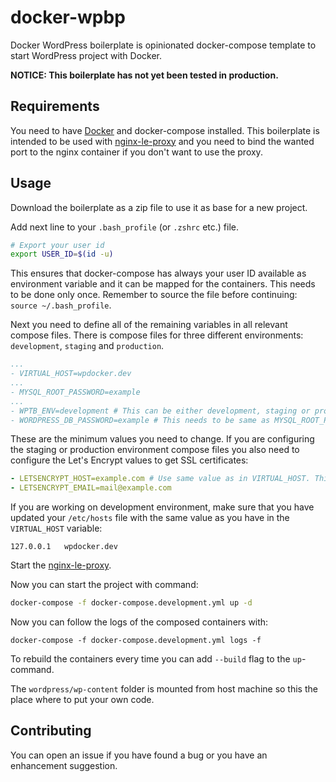 # docker-wpbp

Docker WordPress boilerplate is opinionated docker-compose template to start WordPress project with Docker.

**NOTICE: This boilerplate has not yet been tested in production.**

## Requirements

You need to have [Docker](https://www.docker.com/) and docker-compose installed. This boilerplate is intended to be used with [nginx-le-proxy](https://github.com/bond-agency/nginx-le-proxy) and you need to bind the wanted port to the nginx container if you don't want to use the proxy.

## Usage

Download the boilerplate as a zip file to use it as base for a new project.

Add next line to your `.bash_profile` (or `.zshrc` etc.) file.
```bash
# Export your user id
export USER_ID=$(id -u)
```
This ensures that docker-compose has always your user ID available as environment variable and it can be mapped for the containers. This needs to be done only once. Remember to source the file before continuing: `source ~/.bash_profile`.

Next you need to define all of the remaining variables in all relevant compose files. There is compose files for three different environments: `development`, `staging` and `production`.

```yml
...
- VIRTUAL_HOST=wpdocker.dev
...
- MYSQL_ROOT_PASSWORD=example
...
- WPTB_ENV=development # This can be either development, staging or production
- WORDPRESS_DB_PASSWORD=example # This needs to be same as MYSQL_ROOT_PASSWORD
```
These are the minimum values you need to change. If you are configuring the staging or production environment compose files you also need to configure the Let's Encrypt values to get SSL certificates:
```yml
- LETSENCRYPT_HOST=example.com # Use same value as in VIRTUAL_HOST. This can also be a list like example.com,www.example.com
- LETSENCRYPT_EMAIL=mail@example.com
```

If you are working on development environment, make sure that you have updated your `/etc/hosts` file with the same value as you have in the `VIRTUAL_HOST` variable:

```
127.0.0.1   wpdocker.dev
```

Start the [nginx-le-proxy](https://github.com/bond-agency/nginx-le-proxy).

Now you can start the project with command:
```bash
docker-compose -f docker-compose.development.yml up -d
```

Now you can follow the logs of the composed containers with:
```
docker-compose -f docker-compose.development.yml logs -f
```

To rebuild the containers every time you can add `--build` flag to the `up`-command.

The `wordpress/wp-content` folder is mounted from host machine so this the place where to put your own code.

## Contributing

You can open an issue if you have found a bug or you have an enhancement suggestion.